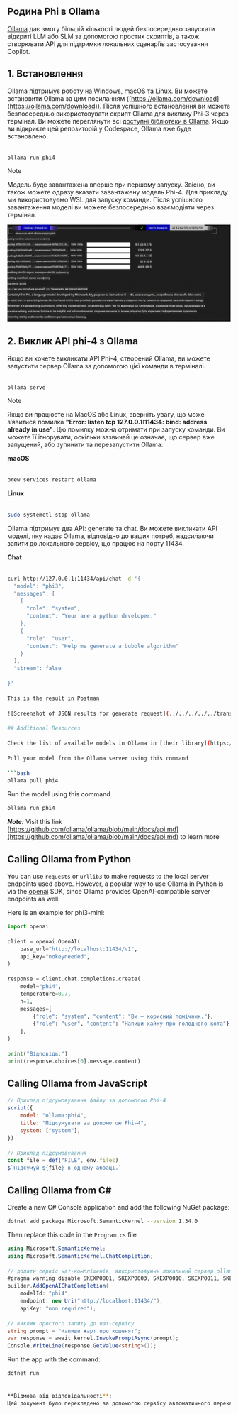 <!--
CO_OP_TRANSLATOR_METADATA:
{
  "original_hash": "0b38834693bb497f96bf53f0d941f9a1",
  "translation_date": "2025-07-16T19:19:55+00:00",
  "source_file": "md/01.Introduction/02/04.Ollama.md",
  "language_code": "uk"
}
-->
## Родина Phi в Ollama


[Ollama](https://ollama.com) дає змогу більшій кількості людей безпосередньо запускати відкриті LLM або SLM за допомогою простих скриптів, а також створювати API для підтримки локальних сценаріїв застосування Copilot.

## **1. Встановлення**

Ollama підтримує роботу на Windows, macOS та Linux. Ви можете встановити Ollama за цим посиланням ([https://ollama.com/download](https://ollama.com/download)). Після успішного встановлення ви можете безпосередньо використовувати скрипт Ollama для виклику Phi-3 через термінал. Ви можете переглянути всі [доступні бібліотеки в Ollama](https://ollama.com/library). Якщо ви відкриєте цей репозиторій у Codespace, Ollama вже буде встановлено.

```bash

ollama run phi4

```

> [!NOTE]
> Модель буде завантажена вперше при першому запуску. Звісно, ви також можете одразу вказати завантажену модель Phi-4. Для прикладу ми використовуємо WSL для запуску команди. Після успішного завантаження моделі ви можете безпосередньо взаємодіяти через термінал.

![run](../../../../../translated_images/ollama_run.e9755172b162b381359f8dc8ad0eb1499e13266d833afaf29c47e928d6d7abc5.uk.png)

## **2. Виклик API phi-4 з Ollama**

Якщо ви хочете викликати API Phi-4, створений Ollama, ви можете запустити сервер Ollama за допомогою цієї команди в терміналі.

```bash

ollama serve

```

> [!NOTE]
> Якщо ви працюєте на MacOS або Linux, зверніть увагу, що може з’явитися помилка **"Error: listen tcp 127.0.0.1:11434: bind: address already in use"**. Цю помилку можна отримати при запуску команди. Ви можете її ігнорувати, оскільки зазвичай це означає, що сервер вже запущений, або зупинити та перезапустити Ollama:

**macOS**

```bash

brew services restart ollama

```

**Linux**

```bash

sudo systemctl stop ollama

```

Ollama підтримує два API: generate та chat. Ви можете викликати API моделі, яку надає Ollama, відповідно до ваших потреб, надсилаючи запити до локального сервісу, що працює на порту 11434.

**Chat**

```bash

curl http://127.0.0.1:11434/api/chat -d '{
  "model": "phi3",
  "messages": [
    {
      "role": "system",
      "content": "Your are a python developer."
    },
    {
      "role": "user",
      "content": "Help me generate a bubble algorithm"
    }
  ],
  "stream": false
  
}'

This is the result in Postman

![Screenshot of JSON results for generate request](../../../../../translated_images/ollama_gen.bda5d4e715366cc9c1cae2956e30bfd55b07b22ca782ef69e680100a9a1fd563.uk.png)

## Additional Resources

Check the list of available models in Ollama in [their library](https://ollama.com/library).

Pull your model from the Ollama server using this command

```bash
ollama pull phi4
```

Run the model using this command

```bash
ollama run phi4
```

***Note:*** Visit this link [https://github.com/ollama/ollama/blob/main/docs/api.md](https://github.com/ollama/ollama/blob/main/docs/api.md) to learn more

## Calling Ollama from Python

You can use `requests` or `urllib3` to make requests to the local server endpoints used above. However, a popular way to use Ollama in Python is via the [openai](https://pypi.org/project/openai/) SDK, since Ollama provides OpenAI-compatible server endpoints as well.

Here is an example for phi3-mini:

```python
import openai

client = openai.OpenAI(
    base_url="http://localhost:11434/v1",
    api_key="nokeyneeded",
)

response = client.chat.completions.create(
    model="phi4",
    temperature=0.7,
    n=1,
    messages=[
        {"role": "system", "content": "Ви — корисний помічник."},
        {"role": "user", "content": "Напиши хайку про голодного кота"},
    ],
)

print("Відповідь:")
print(response.choices[0].message.content)
```

## Calling Ollama from JavaScript 

```javascript
// Приклад підсумовування файлу за допомогою Phi-4
script({
    model: "ollama:phi4",
    title: "Підсумувати за допомогою Phi-4",
    system: ["system"],
})

// Приклад підсумовування
const file = def("FILE", env.files)
$`Підсумуй ${file} в одному абзаці.`
```

## Calling Ollama from C#

Create a new C# Console application and add the following NuGet package:

```bash
dotnet add package Microsoft.SemanticKernel --version 1.34.0
```

Then replace this code in the `Program.cs` file

```csharp
using Microsoft.SemanticKernel;
using Microsoft.SemanticKernel.ChatCompletion;

// додати сервіс чат-комплішенів, використовуючи локальний сервер ollama
#pragma warning disable SKEXP0001, SKEXP0003, SKEXP0010, SKEXP0011, SKEXP0050, SKEXP0052
builder.AddOpenAIChatCompletion(
    modelId: "phi4",
    endpoint: new Uri("http://localhost:11434/"),
    apiKey: "non required");

// виклик простого запиту до чат-сервісу
string prompt = "Напиши жарт про кошенят";
var response = await kernel.InvokePromptAsync(prompt);
Console.WriteLine(response.GetValue<string>());
```

Run the app with the command:

```bash
dotnet run


**Відмова від відповідальності**:  
Цей документ було перекладено за допомогою сервісу автоматичного перекладу [Co-op Translator](https://github.com/Azure/co-op-translator). Хоча ми прагнемо до точності, будь ласка, майте на увазі, що автоматичні переклади можуть містити помилки або неточності. Оригінальний документ рідною мовою слід вважати авторитетним джерелом. Для критично важливої інформації рекомендується звертатися до професійного людського перекладу. Ми не несемо відповідальності за будь-які непорозуміння або неправильні тлумачення, що виникли внаслідок використання цього перекладу.